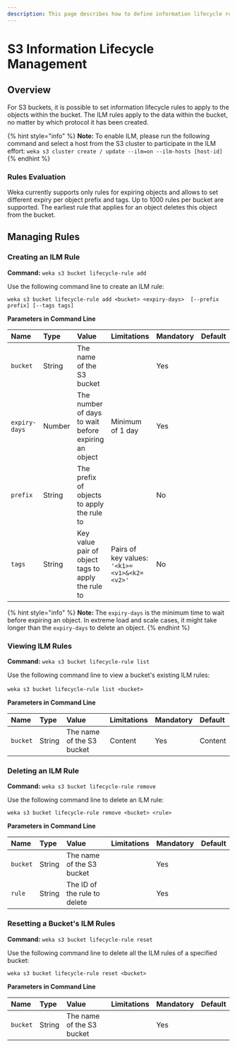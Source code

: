 ```yaml
---
description: This page describes how to define information lifecycle rules for S3 buckets.
---
```


# S3 Information Lifecycle Management

## Overview

For S3 buckets, it is possible to set information lifecycle rules to apply to the objects within the bucket. The ILM rules apply to the data within the bucket, no matter by which protocol it has been created.

{% hint style="info" %}
**Note:** To enable ILM, please run the following command and select a host from the S3 cluster to participate in the ILM effort: `weka s3 cluster create / update --ilm=on --ilm-hosts [host-id]`
{% endhint %}

### Rules Evaluation

Weka currently supports only rules for expiring objects and allows to set different expiry per object prefix and tags. Up to 1000 rules per bucket are supported. The earliest rule that applies for an object deletes this object from the bucket.

## Managing Rules

### Creating an ILM Rule

**Command:** `weka s3 bucket lifecycle-rule add`

Use the following command line to create an ILM rule:

`weka s3 bucket lifecycle-rule add <bucket> <expiry-days>  [--prefix prefix] [--tags tags]`

**Parameters in Command Line**

| **Name** | **Type** | **Value** | **Limitations** | **Mandatory** | **Default** |
| :--- | :--- | :--- | :--- | :--- | :--- |
| `bucket` | String | The name of the S3 bucket |  | Yes |  |
| `expiry-days` | Number | The number of days to wait before expiring an object | Minimum of 1 day | Yes |  |
| `prefix` | String | The prefix of objects to apply the rule to |  | No |  |
| `tags` | String | Key value pair of object tags to apply the rule to | Pairs of key values: `'<k1>=<v1>&<k2=<v2>'` | No |  |

{% hint style="info" %}
**Note:** The `expiry-days` is the minimum time to wait before expiring an object. In extreme load and scale cases, it might take longer than the `expiry-days` to delete an object.
{% endhint %}

### Viewing ILM Rules <a id="viewing-ilm-rules"></a>

**Command:** `weka s3 bucket lifecycle-rule list`‌

Use the following command line to view a bucket's existing ILM rules:‌

`weka s3 bucket lifecycle-rule list <bucket>`‌

**Parameters in Command Line**

| **Name** | **Type** | **Value** | **Limitations** | **Mandatory** | **Default** |
| :--- | :--- | :--- | :--- | :--- | :--- |
| `bucket` | String | The name of the S3 bucket | ​Content | Yes | ​Content |

### Deleting an ILM Rule

**Command:** `weka s3 bucket lifecycle-rule remove`

Use the following command line to delete an ILM rule:

`weka s3 bucket lifecycle-rule remove <bucket> <rule>`

**Parameters in Command Line**

| **Name** | **Type** | **Value** | **Limitations** | **Mandatory** | **Default** |
| :--- | :--- | :--- | :--- | :--- | :--- |
| `bucket` | String | The name of the S3 bucket |  | Yes |  |
| `rule` | String | The ID of the rule to delete |  | Yes |  |

### Resetting a Bucket's ILM Rules

**Command:** `weka s3 bucket lifecycle-rule reset`

Use the following command line to delete all the ILM rules of a specified bucket:

`weka s3 bucket lifecycle-rule reset <bucket>`

**Parameters in Command Line**

| **Name** | **Type** | **Value** | **Limitations** | **Mandatory** | **Default** |
| :--- | :--- | :--- | :--- | :--- | :--- |
| `bucket` | String | The name of the S3 bucket |  | Yes |  |


